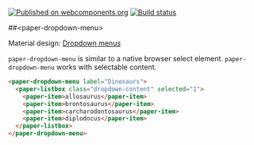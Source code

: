 [![Published on webcomponents.org](https://img.shields.io/badge/webcomponents.org-published-blue.svg)](https://beta.webcomponents.org/element/PolymerElements/paper-dropdown-menu) [![Build status](https://travis-ci.org/PolymerElements/paper-dropdown-menu.svg?branch=master)](https://travis-ci.org/PolymerElements/paper-dropdown-menu)

##&lt;paper-dropdown-menu&gt;

Material design: [Dropdown menus](https://www.google.com/design/spec/components/buttons.html#buttons-dropdown-buttons)

`paper-dropdown-menu` is similar to a native browser select element. `paper-dropdown-menu` works with selectable content.

<!---
```
<custom-element-demo>
  <template>
    <script src="../webcomponentsjs/webcomponents-lite.js"></script>
    <link rel="import" href="paper-dropdown-menu.html">
    <link rel="import" href="../paper-item/paper-item.html">
    <link rel="import" href="../paper-listbox/paper-listbox.html">
    <link rel="import" href="../iron-demo-helpers/demo-pages-shared-styles.html">
    <style is="custom-style" include="demo-pages-shared-styles">
      paper-dropdown-menu, paper-listbox {
        width: 250px;
      }
      paper-dropdown-menu {
        height: 200px;
        margin: auto;
        display: block;
      }
    </style>
    <next-code-block></next-code-block>
  </template>
</custom-element-demo>
```
-->

```html
<paper-dropdown-menu label="Dinosaurs">
  <paper-listbox class="dropdown-content" selected="1">
    <paper-item>allosaurus</paper-item>
    <paper-item>brontosaurus</paper-item>
    <paper-item>carcharodontosaurus</paper-item>
    <paper-item>diplodocus</paper-item>
  </paper-listbox>
</paper-dropdown-menu>
```
